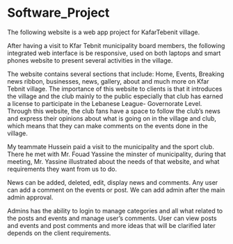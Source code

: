 # Software_Project
The following website is a web app project for KafarTebenit village.

After having a visit to Kfar Tebnit municipality board members, the following integrated web interface is be responsive, used on both laptops and smart phones website to present several activities in the village.

The website contains several sections that include: Home, Events, Breaking news ribbon, businesses, news, gallery, about and much more on Kfar Tebnit village. The importance of this website to clients is that it introduces the village and the club mainly to the public especially that club has earned a license to participate in the Lebanese League- Governorate Level. Through this website, the club fans have a space to follow the club’s news and express their opinions about what is going on in the village and club, which means that they can make comments on the events done in the village.

My teammate Hussein paid a visit to the municipality and the sport club. There he met with Mr. Fouad Yassine the minster of municipality, during that meeting, Mr. Yassine illustrated about the needs of that website, and what requirements they want from us to do.

News can be added, deleted, edit, display news and comments. Any user can add a comment on the events or post. We can add admin after the main admin approval.

Admins has the ability to login to manage categories and all what related to the posts and events and manage user’s comments. User can view posts and events and post comments and more ideas that will be clarified later depends on the client requirements.

